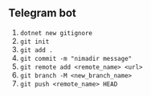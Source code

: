 ## Telegram bot

1. `dotnet new gitignore`
2. `git init`
3. `git add .`
4. `git commit -m "nimadir message"`
5. `git remote add <remote_name> <url>`
6. `git branch -M <new_branch_name>`
7. `git push <remote_name> HEAD` 